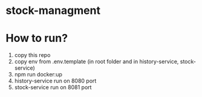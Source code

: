 # stock-managment
# How to run?
1. copy this repo
2. copy env from .env.template (in root folder and in history-service, stock-service)
3. npm run docker:up
4. history-service run on 8080 port
5. stock-service run on 8081 port

